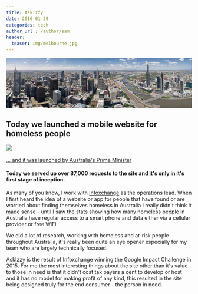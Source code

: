 ```yaml
---
title: AskIzzy
date: 2016-01-29
categories: tech
author_url : /author/sam
header:
  teaser: img/melbourne.jpg
---
```


![](/img/melbourne.jpg)

## Today we launched a mobile website for homeless people

<a href="https://askizzy.org.au"><img src="{{ site.url }}/img/askizzy.png" style="width: 600px;" />

... and it was launched by [Australia's Prime Minister](http://www.heraldsun.com.au/news/victoria/askizzy-app-connects-the-homeless-to-food-shelter-and-health-services/news-story/bfae67275552be421af4dd54bfd575a6?nk=ebd042d1d2789514c4e8553cb5633711-1454053888)

#### Today we served up over 87,000 requests to the site and it's only in it's first stage of inception.

As many of you know, I work with [Infoxchange](https://infoxchange.org) as the operations lead.
When I first heard the idea of a website or app for people that have found or are worried about finding themselves homeless in Australia I really didn't think it made sense - until I saw the stats showing how many homeless people in Australia have regular access to a smart phone and data either via a cellular provider or free WiFi.

We did a lot of research, working with homeless and at-risk people throughout Australia, it's really been quite an eye opener especially for my team who are largely technically focused.

AskIzzy is the result of Infoxchange winning the Google Impact Challenge in 2015. For me the most interesting things about the site other than it's value to those in need is that it didn't cost tax payers a cent to develop or host and it has no model for making profit of any kind, this resulted in the site being designed truly for the end consumer - the person in need.

